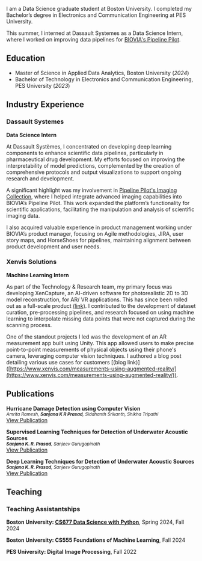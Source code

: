 I am a Data Science graduate student at Boston University. I completed my Bachelor’s degree in Electronics and Communication Engineering at PES University.  

This summer, I interned at Dassault Systemes as a Data Science Intern, where I worked on improving data pipelines for [BIOVIA's Pipeline Pilot](https://www.3ds.com/products/biovia/pipeline-pilot).
          
## Education
- Master of Science in Applied Data Analytics, Boston University (_2024_)								       		
- Bachelor of Technology in Electronics and Communication Engineering, PES University (_2023_)	

## Industry Experience

### Dassault Systemes
**Data Science Intern**

At Dassault Systèmes, I concentrated on developing deep learning components to enhance scientific data pipelines, particularly in pharmaceutical drug development. My efforts focused on improving the interpretability of model predictions, complemented by the creation of comprehensive protocols and output visualizations to support ongoing research and development.

A significant highlight was my involvement in [Pipeline Pilot's Imaging Collection](https://www.3ds.com/products/biovia/pipeline-pilot/imaging-collection), where I helped integrate advanced imaging capabilities into BIOVIA’s Pipeline Pilot. This work expanded the platform’s functionality for scientific applications, facilitating the manipulation and analysis of scientific imaging data. 

I also acquired valuable experience in product management working under BIOVIA’s product manager, focusing on Agile methodologies, JIRA, user story maps, and HorseShoes for pipelines, maintaining alignment between product development and user needs. 


### Xenvis Solutions
**Machine Learning Intern**  

As part of the Technology & Research team, my primary focus was developing XenCapture, an AI-driven software for photorealistic 2D to 3D model reconstruction, for AR/ VR applications. This has since been rolled out as a full-scale product [(link)](https://xencapture.com). I contributed to the development of dataset curation, pre-processing pipelines, and research focused on using machine learning to interpolate missing data points that were not captured during the scanning process. 

One of the standout projects I led was the development of an AR measurement app built using Unity. This app allowed users to make precise point-to-point measurements of physical objects using their phone's camera, leveraging computer vision techniques. I authored a blog post detailing various use cases for customers [(blog link)] ([https://www.xenvis.com/measurements-using-augmented-reality/](https://www.xenvis.com/measurements-using-augmented-reality/)).
   

## Publications
**Hurricane Damage Detection using Computer Vision**  
<small> _Amrita Ramesh, **Sanjana K R Prasad**, Siddhanth Srikanth, Shikha Tripathi_ </small>  
[View Publication](assets/3591156.3591174.pdf)
  
**Supervised Learning Techniques for Detection of Underwater Acoustic Sources**  
<small> _**Sanjana K. R. Prasad**, Sanjeev Gurugopinath_ </small>  
[View Publication](assets/Supervised_Learning_Techniques_for_Detection_of_Underwater_Acoustic_Sources.pdf)
  
**Deep Learning Techniques for Detection of Underwater Acoustic Sources**  
<small> _**Sanjana K. R. Prasad**, Sanjeev Gurugopinath_ </small>  
[View Publication](assets/Deep_Learning_Techniques_for_Detection_of_Underwater_Acoustic_Sources.pdf)


## Teaching
### Teaching Assistantships 

**Boston University: [CS677 Data Science with Python](https://www.bu.edu/csmet/files/2024/01/CS-677-A2-Eugene-Pinsky.pdf)**, Spring 2024, Fall 2024  

**Boston University: CS555 Foundations of Machine Learning**, Fall 2024  

**PES University: Digital Image Processing**, Fall 2022  





